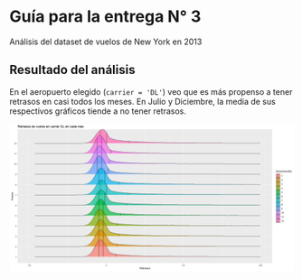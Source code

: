 # Guía para la entrega N° 3

Análisis del dataset de vuelos de New York en 2013

## Resultado del análisis

En el aeropuerto elegido (`carrier = 'DL'`) veo que es más propenso a tener retrasos en casi todos los meses. En Julio y Diciembre, la media de sus respectivos gráficos tiende a no tener retrasos.

![Hola](./sarasa.png)